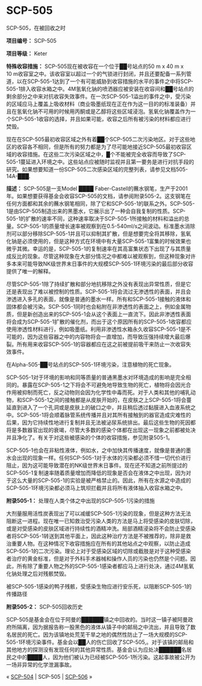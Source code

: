 # SCP-505
                        




SCP-505，在被回收之时



**项目编号：** SCP-505

**项目等级：** Keter

**特殊收容措施：**  SCP-505现在被收容在一个位于██号站点的50 m x 40 m x 10 m收容室之中。该收容室以超过一个的气锁进行封闭，并且还要配备一系列管道，以在SCP-505-1达到了一个有可能威胁到收容措施的水平的事件之中将SCP-505-1排入收容水箱之中。4M氢氧化钠的喷洒器应被安装在收容间和██号站点的剩余部分之中来对抗收容失效事件。在一次SCP-505-1溢出的事件之中，受污染的区域应马上覆盖上吸收材料（商业吸墨纸现在正在作为这一目的的标准装备）并且在氢氧化钠不可用的时候用丙酮或是乙醇将这些区域浸泡。氢氧化钠覆盖作为一个SCP-505-1收容的选择，并且如果可能，收容之后所有被污染的材料都应进行焚毁。

现在在SCP-505最初收容区域之外有着██个SCP-505二次污染地区。对于这些地区的收容各不相同，但是所有的努力都是为了尽可能地接近SCP-505最初收容区域的收容措施。在这些二次污染区域之中，█个不能被完全收容而导致了SCP-505-1蔓延进入环境之中。这些站点应被随时监视并且第一要务是进行对抗手段的研究。如果想要知道一份SCP-505二次感染区域的完整列表，请参见文档505-14A-███.

**描述：** SCP-505是一支Model ████ Faber-Castell的蘸水钢笔，生产于2001年。如果想要获得基金会收容SCP-505的文档，请参阅附录505-2。这支钢笔在任何方面都和其余的蘸水钢笔相同，除了它和SCP-505-1的联系之外。SCP-505-1是由SCP-505制造出来的黑墨水，它展示出了一种会自我复制的性质。SCP-505-1的扩散的速率不同，这种速率取决于SCP-505-1所接触的材料和溢出的总量。SCP-505-1的质量增长速率被观察到在0.5-540ml/s之间波动。标准墨水消除剂可以部分移除SCP-505-1并且可以抑制其扩散，但是想要完全将其移除，氢氧化钠是必须使用的，但是这种方式在环境中有大量SCP-505-1富集的时候效果也微乎其微。幸运的是，SCP-505-1的复制速率在其高富集状态下出现了与其质量成反比的现象。尽管这种现象在大部分情况之中都难以被观察到，但这种现象对许多本来可能导致NK级世界末日事件的大规模SCP-505-1环境污染的最后部分收容提供了唯一的解释。

尽管SCP-505-1除了持续扩散和部分地抗移除之外没有表现出异常性质，但是它还是表现出了难以被控制的性质。SCP-505-1将会流过无渗透性的表面，并且会渗透进入多孔的表面，就像是普通的墨水一样。所有和SCP-505-1接触的液体和固体都会被污染。SCP-505-1同时也会粘附在非渗透性的表面之上，例如金属物质，但是新创造出来的SCP-505-1会从这个表面上一直流下。因此非渗透性表面将会成为SCP-505-1扩散的催化剂，而出于这个原因所有的SCP-505-1收容都应使用渗透性材料进行，例如吸墨纸。利用非渗透性水箱永久收容SCP-505-1是不可能的，因为这些容器之中的内容物将会一直增加，而导致压强持续增大最后爆裂。所有用来收容SCP-505-1的容器都应在这之前被提前吸干来防止一次收容失效事件。



在Alpha-505-██号站点的SCP-505-1环境污染，注意植物的死亡现象。



SCP-505-1对于环境的影响和同等质量的普通黑墨水对环境造成的影响是完全相同的。暴露在SCP-505-1之下将会不可避免地导致生物的死亡，植物将会因光合作用被抑制而死亡，反之动物则会因为化学性中毒而死。对于人类和其他的哺乳动物，和SCP-505-1之间的接触都是从皮肤开始的，在皮肤之上SCP-505-1将会蔓延直到进入了一个孔洞或是皮肤上的破口之中，并且稍后透过黏膜进入血液系统之中。SCP-505-1将会顺着脉管系统传播并且对其所有接触到的器官造成灾难性的后果，因为它持续性地进行复制并且无法被泌尿系统排出。最后这些生物的死因都将是多数器官出现的衰竭，尽管大多数的感染个体都在出现这一现象之前都被处决并且净化了。有关于对这些被感染的个体的收容措施，参见附录505-1。

SCP-505-1也会在非粘性液体，例如水，之中加快其传播速度，就像是普通的墨水会出现的现象一样。任何SCP-505-1对于水体的污染都必须不惜一切代价进行阻止，因为这可能导致潜在的NK级世界末日事件。现在还不知道之前所提过的SCP-505-1复制速率随着质量增加而降低的现象是否会在液体之中出现，因为对于这么大量的SCP-505-1的实验是被严格禁止的。因此，所有在水源之中造成的SCP-505-1环境污染都必须马上筑坝拦截并且将所有液体抽入收容水箱之中。

**附录505-1：** 处理在人类个体之中出现的SCP-505-1污染的措施

大剂量服用活性炭表现出了可以减缓SCP-505-1污染的现象，但是这种方法无法阻断这一进程。现在唯一已知救治受污染人类的方法是马上将受感染的皮肤切除，或是对受感染的皮肤区域进行持续性的酒精冲洗。局部酒精浸染将不会防止受感染者将SCP-505-1转送到其他平面上，因此这种治疗方法是不被推荐的，除非是救治重要人物。在这种情况下收容措施应在所有的其他站点之中观察，以防止造成SCP-505-1的二次污染。理论上对于受感染区域的切除或截肢是对于这种受感染者治疗的黄金标准，但是对于外科手术器械和操作人员的污染也仍然是个问题。因此，所有除了重要人物之外的SCP-505-1感染者都应马上进行处决，通过4M氢氧化钠处理之后对残骸焚毁。



被SCP-505-1感染的鸭子残骸，受感染生物应进行安乐死，以阻断SCP-505-1的传播路径



**附录505-2：** SCP-505回收历史

SCP-505是基金会在位于阿曼的██████镇之中回收的。当时这一镇子被阿曼政府所隔离，因为据报告称一股黑色的液体从镇子中的邮局之中流出，并且导致了数名居民的死亡。因为该镇地处荒芜干旱之地的偶然性防止了一场大规模的SCP-505-1环境污染事件。基金会以██人的伤亡回收了SCP-505,。对于该镇的邮局和其他地方的探测没有发现任何的其他异常性质。基金会认为应处决██████名居民之中的████人，因为他们被认为已经被SCP-505-1所污染。这起事故被公开为一场非异常的化学泄漏事故。



« [SCP-504](/scp-504) | SCP-505 | [SCP-506](/scp-506) »





                    